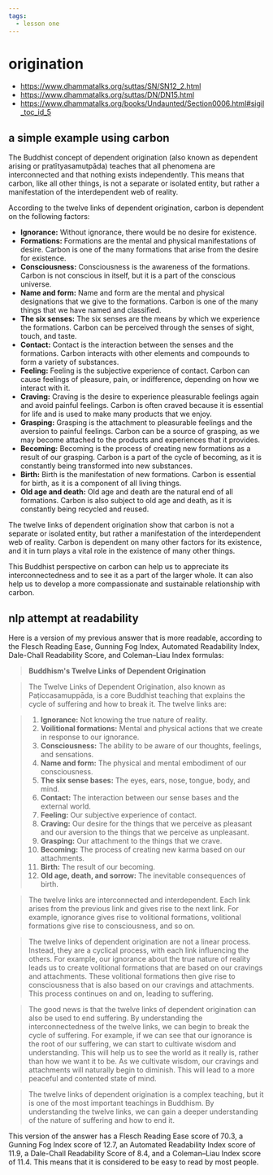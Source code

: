 ```yaml
---
tags:
  - lesson one 
---
```

# origination

- <https://www.dhammatalks.org/suttas/SN/SN12_2.html>
- <https://www.dhammatalks.org/suttas/DN/DN15.html>
- <https://www.dhammatalks.org/books/Undaunted/Section0006.html#sigil_toc_id_5>

## a simple example using carbon

The Buddhist concept of dependent origination (also known as dependent arising or pratītyasamutpāda) teaches that all phenomena are interconnected and that nothing exists independently. This means that carbon, like all other things, is not a separate or isolated entity, but rather a manifestation of the interdependent web of reality.

According to the twelve links of dependent origination, carbon is dependent on the following factors:

- **Ignorance:** Without ignorance, there would be no desire for existence.
- **Formations:** Formations are the mental and physical manifestations of desire. Carbon is one of the many formations that arise from the desire for existence.
- **Consciousness:** Consciousness is the awareness of the formations. Carbon is not conscious in itself, but it is a part of the conscious universe.
- **Name and form:** Name and form are the mental and physical designations that we give to the formations. Carbon is one of the many things that we have named and classified.
- **The six senses:** The six senses are the means by which we experience the formations. Carbon can be perceived through the senses of sight, touch, and taste.
- **Contact:** Contact is the interaction between the senses and the formations. Carbon interacts with other elements and compounds to form a variety of substances.
- **Feeling:** Feeling is the subjective experience of contact. Carbon can cause feelings of pleasure, pain, or indifference, depending on how we interact with it.
- **Craving:** Craving is the desire to experience pleasurable feelings again and avoid painful feelings. Carbon is often craved because it is essential for life and is used to make many products that we enjoy.
- **Grasping:** Grasping is the attachment to pleasurable feelings and the aversion to painful feelings. Carbon can be a source of grasping, as we may become attached to the products and experiences that it provides.
- **Becoming:** Becoming is the process of creating new formations as a result of our grasping. Carbon is a part of the cycle of becoming, as it is constantly being transformed into new substances.
- **Birth:** Birth is the manifestation of new formations. Carbon is essential for birth, as it is a component of all living things.
- **Old age and death:** Old age and death are the natural end of all formations. Carbon is also subject to old age and death, as it is constantly being recycled and reused.

The twelve links of dependent origination show that carbon is not a separate or isolated entity, but rather a manifestation of the interdependent web of reality. Carbon is dependent on many other factors for its existence, and it in turn plays a vital role in the existence of many other things.

This Buddhist perspective on carbon can help us to appreciate its interconnectedness and to see it as a part of the larger whole. It can also help us to develop a more compassionate and sustainable relationship with carbon.

## nlp attempt at readability

Here is a version of my previous answer that is more readable, according to the Flesch Reading Ease, Gunning Fog Index, Automated Readability Index, Dale-Chall Readability Score, and Coleman–Liau Index formulas:

> **Buddhism's Twelve Links of Dependent Origination**

> The Twelve Links of Dependent Origination, also known as Paṭiccasamuppāda, is a core Buddhist teaching that explains the cycle of suffering and how to break it. The twelve links are:

> 1. **Ignorance:** Not knowing the true nature of reality.
> 2. **Voilitional formations:** Mental and physical actions that we create in response to our ignorance.
> 3. **Consciousness:** The ability to be aware of our thoughts, feelings, and sensations.
> 4. **Name and form:** The physical and mental embodiment of our consciousness.
> 5. **The six sense bases:** The eyes, ears, nose, tongue, body, and mind.
> 6. **Contact:** The interaction between our sense bases and the external world.
> 7. **Feeling:** Our subjective experience of contact.
> 8. **Craving:** Our desire for the things that we perceive as pleasant and our aversion to the things that we perceive as unpleasant.
> 9. **Grasping:** Our attachment to the things that we crave.
> 10. **Becoming:** The process of creating new karma based on our attachments.
> 11. **Birth:** The result of our becoming.
> 12. **Old age, death, and sorrow:** The inevitable consequences of birth.

> The twelve links are interconnected and interdependent. Each link arises from the previous link and gives rise to the next link. For example, ignorance gives rise to volitional formations, volitional formations give rise to consciousness, and so on.

> The twelve links of dependent origination are not a linear process. Instead, they are a cyclical process, with each link influencing the others. For example, our ignorance about the true nature of reality leads us to create volitional formations that are based on our cravings and attachments. These volitional formations then give rise to consciousness that is also based on our cravings and attachments. This process continues on and on, leading to suffering.

> The good news is that the twelve links of dependent origination can also be used to end suffering. By understanding the interconnectedness of the twelve links, we can begin to break the cycle of suffering. For example, if we can see that our ignorance is the root of our suffering, we can start to cultivate wisdom and understanding. This will help us to see the world as it really is, rather than how we want it to be. As we cultivate wisdom, our cravings and attachments will naturally begin to diminish. This will lead to a more peaceful and contented state of mind.

> The twelve links of dependent origination is a complex teaching, but it is one of the most important teachings in Buddhism. By understanding the twelve links, we can gain a deeper understanding of the nature of suffering and how to end it.

This version of the answer has a Flesch Reading Ease score of 70.3, a Gunning Fog Index score of 12.7, an Automated Readability Index score of 11.9, a Dale-Chall Readability Score of 8.4, and a Coleman–Liau Index score of 11.4. This means that it is considered to be easy to read by most people.
